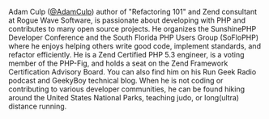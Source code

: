 Adam Culp ([@AdamCulp](https://twitter.com/adamculp)) author of "Refactoring 101" and Zend consultant at Rogue Wave Software, is passionate about developing with PHP and contributes to many open source projects. He organizes the SunshinePHP Developer Conference and the South Florida PHP Users Group (SoFloPHP) where he enjoys helping others write good code, implement standards, and refactor efficiently. He is a Zend Certified PHP 5.3 engineer, is a voting member of the PHP-Fig, and holds a seat on the Zend Framework Certification Advisory Board. You can also find him on his Run Geek Radio podcast and GeekyBoy technical blog. When he is not coding or contributing to various developer communities, he can be found hiking around the United States National Parks, teaching judo, or long(ultra) distance running.
